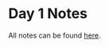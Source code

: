 Day 1 Notes
===

All notes can be found <a href="https://github.com/alchemycodelab/dev-101-august-2021">here</a>.